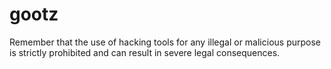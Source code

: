 # gootz
Remember that the use of hacking tools for any illegal or malicious purpose is strictly prohibited and can result in severe legal consequences.
